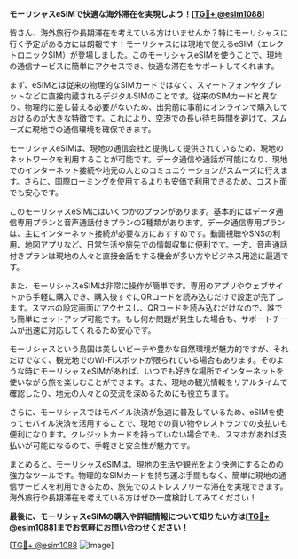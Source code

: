 **モーリシャスeSIMで快適な海外滞在を実現しよう！[[TG💪+ @esim1088](https://t.me/s/esim1088)]**

皆さん、海外旅行や長期滞在を考えている方はいませんか？特にモーリシャスに行く予定がある方には朗報です！モーリシャスには現地で使えるeSIM（エレクトロニックSIM）が登場しました。このモーリシャスeSIMを使うことで、現地の通信サービスに簡単にアクセスでき、快適な滞在をサポートしてくれます。

まず、eSIMとは従来の物理的なSIMカードではなく、スマートフォンやタブレットなどに直接内蔵されるデジタルSIMのことです。従来のSIMカードと異なり、物理的に差し替える必要がないため、出発前に事前にオンラインで購入しておけるのが大きな特徴です。これにより、空港での長い待ち時間を避けて、スムーズに現地での通信環境を確保できます。

モーリシャスeSIMは、現地の通信会社と提携して提供されているため、現地のネットワークを利用することが可能です。データ通信や通話が可能になり、現地でのインターネット接続や地元の人とのコミュニケーションがスムーズに行えます。さらに、国際ローミングを使用するよりも安価で利用できるため、コスト面でも安心です。

このモーリシャスeSIMにはいくつかのプランがあります。基本的にはデータ通信専用プランと音声通話付きプランの2種類があります。データ通信専用プランは、主にインターネット接続が必要な方におすすめです。動画視聴やSNSの利用、地図アプリなど、日常生活や旅先での情報収集に便利です。一方、音声通話付きプランは現地の人々と直接会話をする機会が多い方やビジネス用途に最適です。

また、モーリシャスeSIMは非常に操作が簡単です。専用のアプリやウェブサイトから手軽に購入でき、購入後すぐにQRコードを読み込むだけで設定が完了します。スマホの設定画面にアクセスし、QRコードを読み込むだけなので、誰でも簡単にセットアップ可能です。もし何か問題が発生した場合も、サポートチームが迅速に対応してくれるため安心です。

モーリシャスという島国は美しいビーチや豊かな自然環境が魅力的ですが、それだけでなく、観光地でのWi-Fiスポットが限られている場合もあります。そのような時にモーリシャスeSIMがあれば、いつでも好きな場所でインターネットを使いながら旅を楽しむことができます。また、現地の観光情報をリアルタイムで確認したり、地元の人々との交流を深めるためにも役立ちます。

さらに、モーリシャスではモバイル決済が急速に普及しているため、eSIMを使ってモバイル決済を活用することで、現地での買い物やレストランでの支払いも便利になります。クレジットカードを持っていない場合でも、スマホがあれば支払いが可能になるので、手軽さと安全性が魅力です。

まとめると、モーリシャスeSIMは、現地の生活や観光をより快適にするための強力なツールです。物理的なSIMカードを持ち運ぶ手間もなく、簡単に現地の通信サービスを利用できるため、旅先でのストレスフリーな滞在を実現できます。海外旅行や長期滞在を考えている方はぜひ一度検討してみてください！

**最後に、モーリシャスeSIMの購入や詳細情報について知りたい方は[[TG💪+ @esim1088](https://t.me/s/esim1088)]までお気軽にお問い合わせください！**

[[TG💪+ @esim1088](https://t.me/s/esim1088) ![Image](https://i.postimg.cc/Y0z9fWf4/image.png)]